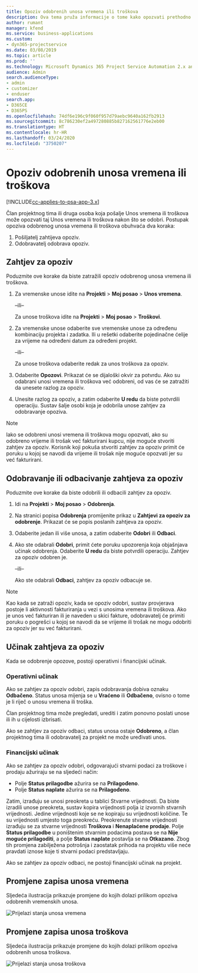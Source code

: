 ```yaml
---
title: Opoziv odobrenih unosa vremena ili troškova
description: Ova tema pruža informacije o tome kako opozvati prethodno odobreno vrijeme ili transakciju troškova.
author: rumant
manager: kfend
ms.service: business-applications
ms.custom:
- dyn365-projectservice
ms.date: 03/08/2019
ms.topic: article
ms.prod: ''
ms.technology: Microsoft Dynamics 365 Project Service Automation 2.x and 3.x
audience: Admin
search.audienceType:
- admin
- customizer
- enduser
search.app:
- D365CE
- D365PS
ms.openlocfilehash: 74df6e196c9f060f957d79aebc9640a162fb2913
ms.sourcegitcommit: 8c786230ef2a497280885b827162561776e2eb00
ms.translationtype: HT
ms.contentlocale: hr-HR
ms.lasthandoff: 03/24/2020
ms.locfileid: "3750207"
---
```

# <a name="recall-approved-time-or-expense-entries"></a>Opoziv odobrenih unosa vremena ili troškova

[!INCLUDE[cc-applies-to-psa-app-3.x](../includes/cc-applies-to-psa-app-3x.md)]

Član projektnog tima ili druga osoba koja pošalje Unos vremena ili troškova može opozvati taj Unos vremena ili troškova nakon što se odobri. Postupak opoziva odobrenog unosa vremena ili troškova obuhvaća dva koraka:

1. Pošiljatelj zahtijeva opoziv.
2. Odobravatelj odobrava opoziv.

## <a name="request-a-recall"></a>Zahtjev za opoziv

Poduzmite ove korake da biste zatražili opoziv odobrenog unosa vremena ili troškova.

1. Za vremenske unose idite na **Projekti** \> **Moj posao** \> **Unos vremena**.

    –ili–

    Za unose troškova idite na **Projekti** \> **Moj posao** \> **Troškovi**.

2. Za vremenske unose odaberite sve vremenske unose za određenu kombinaciju projekta i zadatka. Ili u rešetki odaberite pojedinačne ćelije za vrijeme na određeni datum za određeni projekt.

    –ili–

    Za unose troškova odaberite redak za unos troškova za opoziv.

3. Odaberite **Opozovi**. Prikazat će se dijaloški okvir za potvrdu. Ako su odabrani unosi vremena ili troškova već odobreni, od vas će se zatražiti da unesete razlog za opoziv.
4. Unesite razlog za opoziv, a zatim odaberite **U redu** da biste potvrdili operaciju. Sustav šalje osobi koja je odobrila unose zahtjev za odobravanje opoziva.

> [!NOTE]
> Iako se odobreni unosi vremena ili troškova mogu opozvati, ako su odobreno vrijeme ili trošak već fakturirani kupcu, nije moguće stvoriti zahtjev za opoziv. Korisnik koji pokuša stvoriti zahtjev za opoziv primit će poruku u kojoj se navodi da vrijeme ili trošak nije moguće opozvati jer su već fakturirani.

## <a name="approve-or-reject-a-recall-request"></a>Odobravanje ili odbacivanje zahtjeva za opoziv

Poduzmite ove korake da biste odobrili ili odbacili zahtjev za opoziv.

1. Idi na **Projekti** \> **Moj posao** \> **Odobrenja**.
2. Na stranici popisa **Odobrenja** promijenite prikaz u **Zahtjevi za opoziv za odobrenje**. Prikazat će se popis poslanih zahtjeva za opoziv.
3. Odaberite jedan ili više unosa, a zatim odaberite **Odobri** ili **Odbaci**.
4. Ako ste odabrali **Odobri**, primit ćete poruku upozorenja koja objašnjava učinak odobrenja. Odaberite **U redu** da biste potvrdili operaciju. Zahtjev za opoziv odobren je.

    –ili–

    Ako ste odabrali **Odbaci**, zahtjev za opoziv odbacuje se.

> [!NOTE]
> Kao kada se zatraži opoziv, kada se opoziv odobri, sustav provjerava postoje li aktivnosti fakturiranja u vezi s unosima vremena ili troškova. Ako je unos već fakturiran ili je naveden u skici fakture, odobravatelj će primiti poruku o pogrešci u kojoj se navodi da se vrijeme ili trošak ne mogu odobriti za opoziv jer su već fakturirani.

## <a name="impact-of-a-recall-request"></a>Učinak zahtjeva za opoziv

Kada se odobrenje opozove, postoji operativni i financijski učinak.

### <a name="operational-impact"></a>Operativni učinak

Ako se zahtjev za opoziv odobri, zapis odobravanja dobiva oznaku **Odbačeno**. Status unosa mijenja se u **Vraćeno** ili **Odbačeno**, ovisno o tome je li riječ o unosu vremena ili troška.

Član projektnog tima može pregledati, urediti i zatim ponovno poslati unose ili ih u cijelosti izbrisati.

Ako se zahtjev za opoziv odbaci, status unosa ostaje **Odobreno**, a član projektnog tima ili odobravatelj za projekt ne može uređivati unos.

### <a name="financial-impact"></a>Financijski učinak

Ako se zahtjev za opoziv odobri, odgovarajući stvarni podaci za troškove i prodaju ažuriraju se na sljedeći način:

- Polje **Status prilagodbe** ažurira se na **Prilagođeno**.
- Polje **Status naplate** ažurira se na **Prilagođeno**.

Zatim, izrađuju se unosi preokreta u tablici Stvarne vrijednosti. Da biste izradili unose preokreta, sustav kopira vrijednosti polja iz izvornih stvarnih vrijednosti. Jedine vrijednosti koje se ne kopiraju su vrijednosti količine. Te su vrijednosti umjesto toga preokreću. Preokrenute stvarne vrijednosti izrađuju se za stvarne vrijednosti **Troškova** i **Nenaplaćene prodaje**. Polje **Status prilagodbe** u poništenim stvarnim podacima postava se na **Nije moguće prilagoditi**, a polje **Status naplate** postavlja se na **Otkazano**. Zbog tih promjena zabilježena potrošnja i zaostatak prihoda na projektu više neće pravdati iznose koje ti stvarni podaci predstavljaju.

Ako se zahtjev za opoziv odbaci, ne postoji financijski učinak na projekt.

## <a name="changes-to-time-entry-records"></a>Promjene zapisa unosa vremena

Sljedeća ilustracija prikazuje promjene do kojih dolazi prilikom opoziva odobrenih vremenskih unosa.

![Prijelazi stanja unosa vremena](media/TimeEntryStateTransitions.png)

## <a name="changes-to-expense-entry-records"></a>Promjene zapisa unosa troškova

Sljedeća ilustracija prikazuje promjene do kojih dolazi prilikom opoziva odobrenih unosa troškova.

![Prijelazi stanja unosa troškova](media/ExpenseEntryStateTransitions.png)
